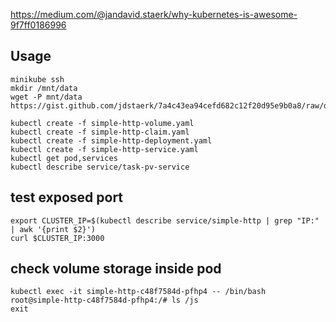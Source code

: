 https://medium.com/@jandavid.staerk/why-kubernetes-is-awesome-9f7ff0186996

## Usage

```shell
minikube ssh
mkdir /mnt/data
wget -P mnt/data https://gist.github.com/jdstaerk/7a4c43ea94cefd682c12f20d95e9b0a8/raw/dd44b4f8f32ddf6c6959f5926009dceacc37b01d/index.js
```

```shell
kubectl create -f simple-http-volume.yaml
kubectl create -f simple-http-claim.yaml
kubectl create -f simple-http-deployment.yaml
kubectl create -f simple-http-service.yaml
kubectl get pod,services
kubectl describe service/task-pv-service
```


## test exposed port
```shell
export CLUSTER_IP=$(kubectl describe service/simple-http | grep "IP:" | awk '{print $2}')
curl $CLUSTER_IP:3000
```

## check volume storage inside pod
```shell
kubectl exec -it simple-http-c48f7584d-pfhp4 -- /bin/bash
root@simple-http-c48f7584d-pfhp4:/# ls /js
exit
```

